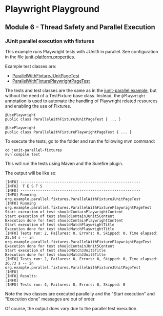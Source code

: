 # Playwright Playground
## Module 6 - Thread Safety and Parallel Execution
### JUnit parallel execution with fixtures
This example runs Playwright tests with JUnit5 in parallel. See configuration in the file [junit-platform.properties](/junit-parallel-fixtures/src/test/resources/junit-platform.properties).

Example test classes are:
* [ParallelWithFixtureJUnitPageTest](/junit-parallel-fixtures/src/test/java/org/example/parallel/fixtures/ParallelWithFixtureJUnitPageTest.java)
* [ParallelWithFixturePlaywrightPageTest](/junit-parallel-fixtures/src/test/java/org/example/parallel/fixtures/ParallelWithFixturePlaywrightPageTest.java)

The tests and test classes are the same as in the [junit-parallel example](../junit-parallel/), but without the need of a TestFixture base class.
Instead, the `@Playwright` annotation is used to automate the handling of Playwright related resources and enabling the use of Fixtures.

```
@UsePlaywright
public class ParallelWithFixtureJUnitPageTest { ... }
```
```
@UsePlaywright
public class ParallelWithFixturePlaywrightPageTest { ... }
```

To execute the tests, go to the folder and run the following mvn command:
```
cd junit-parallel-fixtures
mvn compile test
```

This will run the tests using Maven and the Surefire plugin.

The output will be like so:
```
[INFO] -------------------------------------------------------
[INFO]  T E S T S
[INFO] -------------------------------------------------------
[INFO] Running org.example.parallel.fixtures.ParallelWithFixtureJUnitPageTest
[INFO] Running org.example.parallel.fixtures.ParallelWithFixturePlaywrightPageTest
Start execution of test shouldContainPlaywrightContent
Start execution of test shouldContainJUnit5Content
Execution done for test shouldContainPlaywrightContent
Start execution of test shouldMatchPlaywrightTitle
Execution done for test shouldMatchPlaywrightTitle
[INFO] Tests run: 2, Failures: 0, Errors: 0, Skipped: 0, Time elapsed: 25.54 s -- in org.example.parallel.fixtures.ParallelWithFixturePlaywrightPageTest
Execution done for test shouldContainJUnit5Content
Start execution of test shouldMatchJUnit5Title
Execution done for test shouldMatchJUnit5Title
[INFO] Tests run: 2, Failures: 0, Errors: 0, Skipped: 0, Time elapsed: 26.73 s -- in org.example.parallel.fixtures.ParallelWithFixtureJUnitPageTest
[INFO] 
[INFO] Results:
[INFO]
[INFO] Tests run: 4, Failures: 0, Errors: 0, Skipped: 0
```

Note the two classes are executed parallelly and the "Start execution" and "Execution done" messages are out of order.

Of course, the output does vary due to the parallel test execution.